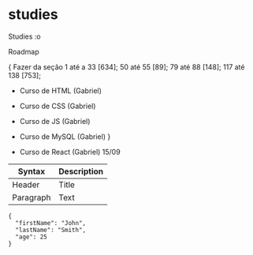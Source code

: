 # studies

Studies :o

Roadmap

{ Fazer da seção 1 até a 33 [634]; 50 até 55 [89]; 79 até 88 [148]; 117 até 138 [753];

- Curso de HTML (Gabriel)
- Curso de CSS (Gabriel)
- Curso de JS (Gabriel)
- Curso de MySQL (Gabriel)
  }

- Curso de React (Gabriel) 15/09

| Syntax    | Description |
| --------- | ----------- |
| Header    | Title       |
| Paragraph | Text        |

```
{
  "firstName": "John",
  "lastName": "Smith",
  "age": 25
}
```
